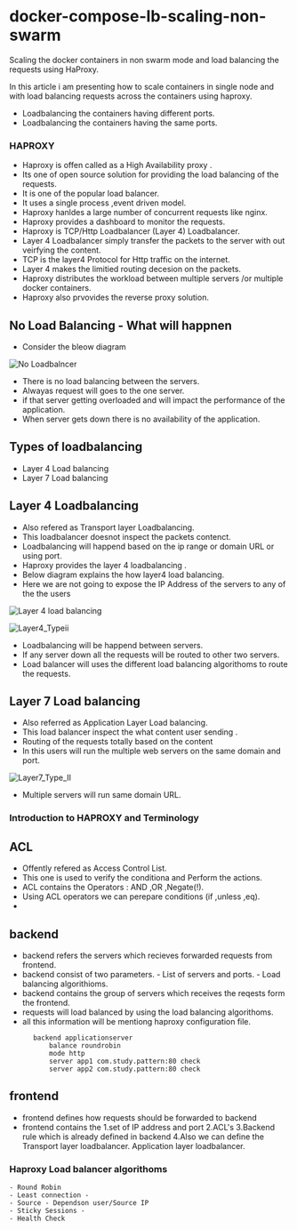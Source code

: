 # docker-compose-lb-scaling-non-swarm
Scaling the docker containers in non swarm mode and load balancing the requests using HaProxy.

In this article i am presenting how to scale containers in single node and with load balancing 
requests across the containers using haproxy.

- Loadbalancing the containers having different ports.
- Loadbalancing the containers having the same ports.


### HAPROXY

- Haproxy is offen called as a High Availability proxy .
- Its one of open source solution for providing the load balancing of the requests.
- It is one of the popular load balancer.
- It uses a single process ,event driven model.
- Haproxy hanldes a large number of concurrent requests like nginx.
- Haproxy provides a dashboard to monitor the requests.
- Haproxy is TCP/Http Loadbalancer (Layer 4) Loadbalancer.
- Layer 4 Loadbalancer simply transfer the packets to the server with out veirfying the 
  content.
- TCP is the layer4 Protocol for Http traffic on the internet.
- Layer 4 makes the limitied routing decesion on the packets.
- Haproxy distributes the workload between multiple servers /or multiple docker containers.
- Haproxy also prvovides the reverse proxy solution.

## No Load Balancing - What will happnen

- Consider the bleow diagram

![No Loadbalncer](https://user-images.githubusercontent.com/5623861/56404534-d388ff80-6299-11e9-91e3-30185ac31d52.png)

- There is no load balancing between the servers.
- Alwayas request will goes to the one server.
- if that server getting overloaded and will impact the performance of the application.
- When server gets down there is no availability of the application.

## Types of loadbalancing

- Layer 4 Load balancing
- Layer 7 Load balancing

## Layer 4 Loadbalancing

- Also refered as Transport layer Loadbalancing.
- This loadbalancer doesnot inspect the packets contenct.
- Loadbalancing will happend based on the ip range or domain URL or using port.
- Haproxy provides the layer 4 loadbalancing .
- Below diagram explains the how layer4 load balancing.
- Here we are not going to expose the IP Address of the servers to any of the the users

![Layer 4 load balancing](https://user-images.githubusercontent.com/5623861/56405776-6331ac80-62a0-11e9-887f-434bc9449f15.png)

![Layer4_Typeii](https://user-images.githubusercontent.com/5623861/56408528-8a3fac80-62a7-11e9-9708-43025f9d5c3a.png)

- Loadbalancing will be happend between servers.
- If any server down all the requests will be routed to other two servers.
- Load balancer will uses the different load balancing algorithoms to route the requests.

## Layer 7 Load balancing

- Also referred as Application Layer Load balancing.
- This load balancer inspect the what content user sending .
- Routing of the requests totally based on the content 
- In this users will run the multiple web servers on the same domain and port.

![Layer7_Type_II](https://user-images.githubusercontent.com/5623861/56408505-6bd9b100-62a7-11e9-9917-d8080b53327f.png)

- Multiple servers will run same domain URL.

### Introduction to HAPROXY and Terminology 

 ## ACL 
 
 -  Offently refered as Access Control List.
 -  This one is used to verify the conditiona and Perform the actions.
 -  ACL contains the Operators : AND ,OR ,Negate(!).
 -  Using ACL operators we can perepare conditions (if ,unless ,eq).
 - 
 ## backend
 -  backend refers the servers which recieves forwarded requests from frontend.
 -  backend consist of two parameters.
        - List of servers and ports.
        - Load balancing algorithioms.
 -  backend contains the group of servers which receives the reqests form the frontend.
 -  requests will load balanced by using the load balancing algorithoms.
 -  all this information will be mentiong haproxy configuration file.
  
  ```      
        backend applicationserver
            balance roundrobin
            mode http
            server app1 com.study.pattern:80 check 
            server app2 com.study.pattern:80 check
 ```
 
 ## frontend
 
 - frontend defines how requests should be forwarded to backend
 - frontend contains the 
      1.set of IP address and port
      2.ACL's
      3.Backend rule which is already defined in backend
      4.Also we can define the 
         Transport layer loadbalancer.
         Application layer loadbalancer.
    
### Haproxy Load balancer algorithoms

    - Round Robin
    - Least connection - 
    - Source - Dependson user/Source IP
    - Sticky Sessions -
    - Health Check
    
    
 
        
        
        
 

